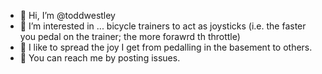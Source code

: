 - 👋 Hi, I’m @toddwestley
- 👀 I’m interested in ... bicycle trainers to act as joysticks (i.e. the faster you pedal on the trainer; the more forawrd th throttle)
- 🌱 I like to spread the joy I get from pedalling in the basement to others.
- 💞️ You can reach me by posting issues.

<!---
toddwestley/toddwestley is a ✨ special ✨ repository because its `README.md` (this file) appears on your GitHub profile.
You can click the Preview link to take a look at your changes.
--->
